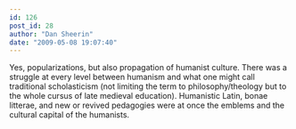 ```yaml
---
id: 126
post_id: 28
author: "Dan Sheerin"
date: "2009-05-08 19:07:40"
---
```

Yes, popularizations, but also propagation of humanist culture. There was a struggle at every level between humanism and what one might call traditional scholasticism (not limiting the term to philosophy/theology but to the whole cursus of late medieval education). Humanistic Latin, bonae litterae, and new or revived pedagogies were at once the emblems and the cultural capital of the humanists.
